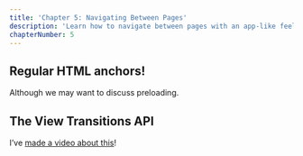 ```yaml
---
title: 'Chapter 5: Navigating Between Pages'
description: 'Learn how to navigate between pages with an app-like feel, using the View Transitions API!'
chapterNumber: 5
---
```


## Regular HTML anchors!

Although we may want to discuss preloading.

## The View Transitions API

I’ve [made a video about this](https://www.youtube.com/watch?v=qcgGJ0J3yOA)!
